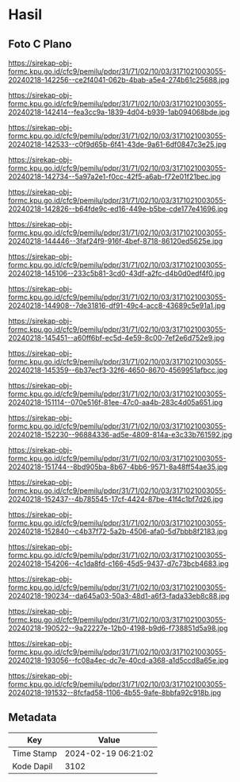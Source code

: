 # Hasil

## Foto C Plano

https://sirekap-obj-formc.kpu.go.id/cfc9/pemilu/pdpr/31/71/02/10/03/3171021003055-20240218-142256--ce2f4041-062b-4bab-a5e4-274b61c25688.jpg

https://sirekap-obj-formc.kpu.go.id/cfc9/pemilu/pdpr/31/71/02/10/03/3171021003055-20240218-142414--fea3cc9a-1839-4d04-b939-1ab094068bde.jpg

https://sirekap-obj-formc.kpu.go.id/cfc9/pemilu/pdpr/31/71/02/10/03/3171021003055-20240218-142533--c0f9d65b-6f41-43de-9a61-6df0847c3e25.jpg

https://sirekap-obj-formc.kpu.go.id/cfc9/pemilu/pdpr/31/71/02/10/03/3171021003055-20240218-142734--5a97a2e1-f0cc-42f5-a6ab-f72e01f21bec.jpg

https://sirekap-obj-formc.kpu.go.id/cfc9/pemilu/pdpr/31/71/02/10/03/3171021003055-20240218-142826--b64fde9c-ed16-449e-b5be-cde177e41696.jpg

https://sirekap-obj-formc.kpu.go.id/cfc9/pemilu/pdpr/31/71/02/10/03/3171021003055-20240218-144446--3faf24f9-916f-4bef-8718-86120ed5625e.jpg

https://sirekap-obj-formc.kpu.go.id/cfc9/pemilu/pdpr/31/71/02/10/03/3171021003055-20240218-145106--233c5b81-3cd0-43df-a2fc-d4b0d0edf4f0.jpg

https://sirekap-obj-formc.kpu.go.id/cfc9/pemilu/pdpr/31/71/02/10/03/3171021003055-20240218-144908--7de31816-df91-49c4-acc8-43689c5e91a1.jpg

https://sirekap-obj-formc.kpu.go.id/cfc9/pemilu/pdpr/31/71/02/10/03/3171021003055-20240218-145451--a60ff6bf-ec5d-4e59-8c00-7ef2e6d752e9.jpg

https://sirekap-obj-formc.kpu.go.id/cfc9/pemilu/pdpr/31/71/02/10/03/3171021003055-20240218-145359--6b37ecf3-32f6-4650-8670-4569951afbcc.jpg

https://sirekap-obj-formc.kpu.go.id/cfc9/pemilu/pdpr/31/71/02/10/03/3171021003055-20240218-151114--070e516f-81ee-47c0-aa4b-283c4d05a651.jpg

https://sirekap-obj-formc.kpu.go.id/cfc9/pemilu/pdpr/31/71/02/10/03/3171021003055-20240218-152230--96884336-ad5e-4809-814a-e3c33b761592.jpg

https://sirekap-obj-formc.kpu.go.id/cfc9/pemilu/pdpr/31/71/02/10/03/3171021003055-20240218-151744--8bd905ba-8b67-4bb6-9571-8a48ff54ae35.jpg

https://sirekap-obj-formc.kpu.go.id/cfc9/pemilu/pdpr/31/71/02/10/03/3171021003055-20240218-152437--4b785545-17cf-4424-87be-41f4c1bf7d26.jpg

https://sirekap-obj-formc.kpu.go.id/cfc9/pemilu/pdpr/31/71/02/10/03/3171021003055-20240218-152840--c4b37f72-5a2b-4506-afa0-5d7bbb8f2183.jpg

https://sirekap-obj-formc.kpu.go.id/cfc9/pemilu/pdpr/31/71/02/10/03/3171021003055-20240218-154206--4c1da8fd-c166-45d5-9437-d7c73bcb4683.jpg

https://sirekap-obj-formc.kpu.go.id/cfc9/pemilu/pdpr/31/71/02/10/03/3171021003055-20240218-190234--da645a03-50a3-48d1-a6f3-fada33eb8c88.jpg

https://sirekap-obj-formc.kpu.go.id/cfc9/pemilu/pdpr/31/71/02/10/03/3171021003055-20240218-190522--9a22227e-12b0-4198-b9d6-f738851d5a98.jpg

https://sirekap-obj-formc.kpu.go.id/cfc9/pemilu/pdpr/31/71/02/10/03/3171021003055-20240218-193056--fc08a4ec-dc7e-40cd-a368-a1d5ccd8a65e.jpg

https://sirekap-obj-formc.kpu.go.id/cfc9/pemilu/pdpr/31/71/02/10/03/3171021003055-20240218-191532--8fcfad58-1106-4b55-9afe-8bbfa92c918b.jpg


## Metadata

| Key        | Value               |
| ---------- | ------------------- |
| Time Stamp | 2024-02-19 06:21:02 |
| Kode Dapil | 3102                |



